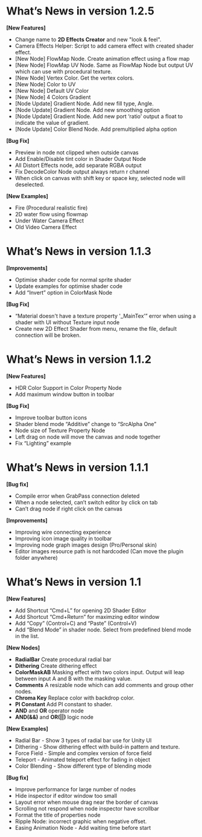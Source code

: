 # What’s News in version 1.2.5

**\[New Features\]**

* Change name to **2D Effects Creator** and new "look & feel".
* Camera Effects Helper: Script to add camera effect with created shader effect.
* \[New Node\] FlowMap Node. Create animation effect using a flow map
* \[New Node\] FlowMap UV Node. Same as FlowMap Node but output UV which can use with procedural texture.
* \[New Node\] Vertex Color. Get the vertex colors.
* \[New Node\] Color to UV
* \[New Node\] Default UV Color
* \[New Node\] 4 Colors Gradient
* \[Node Update\] Gradient Node. Add new fill type, Angle.
* \[Node Update\] Gradient Node. Add new smoothing option
* \[Node Update\] Gradient Node. Add new port ‘ratio’ output a float to indicate the value of gradient.
* \[Node Update\] Color Blend Node. Add premultiplied alpha option

**\[Bug Fix\]**

* Preview in node not clipped when outside canvas
* Add Enable/Disable tint color in Shader Output Node
* All Distort Effects node, add separate RGBA output
* Fix DecodeColor Node output always return r channel
* When click on canvas with shift key or space key, selected node will deselected.

**\[New Examples\]**

* Fire \(Procedural realistic fire\)
* 2D water flow using flowmap
* Under Water Camera Effect 
* Old Video Camera Effect 

# What’s News in version 1.1.3

**\[Improvements\]**

* Optimise shader code for normal sprite shader
* Update examples for optimise shader code
* Add “Invert” option in ColorMask Node

**\[Bug Fix\]**

* “Material doesn't have a texture property '\_MainTex’” error when using a shader with UI without Texture input node
* Create new 2D Effect Shader from menu, rename the file, default connection will be broken.

# What’s News in version 1.1.2

**\[New Features\]**

* HDR Color Support in Color Property Node
* Add maximum window button in toolbar

**\[Bug Fix\]**

* Improve toolbar button icons
* Shader blend mode “Additive” change to “SrcAlpha One”
* Node size of Texture Property Node
* Left drag on node will move the canvas and node together
* Fix “Lighting” example

# What’s News in version 1.1.1

**\[Bug fix\]**

* Compile error when GrabPass connection deleted
* When a node selected, can’t switch editor by click on tab
* Can’t drag node if right click on the canvas

**\[Improvements\]**

* Improving wire connecting experience
* Improving icon image quality in toolbar
* Improving node graph images design \(Pro/Personal skin\)
* Editor images resource path is not hardcoded \(Can move the plugin folder anywhere\)

# What’s News in version 1.1

**\[New Features\]**

* Add Shortcut “Cmd+L” for opening 2D Shader Editor
* Add Shortcut “Cmd+Return” for maximzing editor window
* Add “Copy” \(Control+C\) and “Paste” \(Control+V\)
* Add “Blend Mode” in shader node. Select from predefined blend mode in the list.

**\[New Nodes\]**

* **RadialBar**  Create procedural radial bar
* **Dithering**  Create dithering effect
* **ColorMaskAB** Masking effect with two colors input. Output will leap between input A and B with the masking value.
* **Comments** A resizable node which can add comments and group other nodes.
* **Chroma Key** Replace color with backdrop color.
* **PI Constant** Add PI constant to shader.
* **AND** and **OR** operator node
* **AND\(&&\)** and **OR\(\|\|\)** logic node

**\[New Examples\]**

* Radial Bar - Show 3 types of radial bar use for Unity UI
* Dithering - Show dithering effect with build-in pattern and texture.
* Force Field - Simple and complex version of force field
* Teleport - Animated teleport effect for fading in object
* Color Blending - Show different type of blending mode

**\[Bug fix\]**

* Improve performance for large number of nodes
* Hide inspector if editor window too small
* Layout error when mouse drag near the border of canvas
* Scrolling not respond when node inspector have scrollbar
* Format the title of properties node
* Ripple Node: incorrect graphic when negative offset.
* Easing Animation Node - Add waiting time before start



